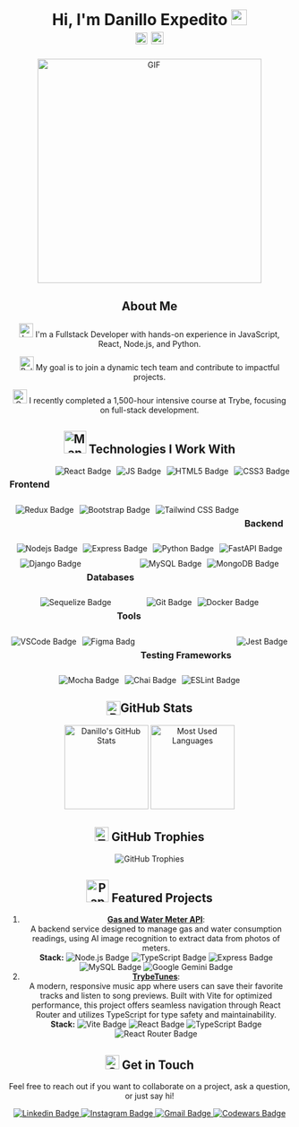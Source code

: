<h1 align="center"> Hi, I'm Danillo Expedito <img src="https://raw.githubusercontent.com/Tarikul-Islam-Anik/Animated-Fluent-Emojis/master/Emojis/Animals/Bird.png" width="28px"/>
    <div>
      <img src="https://komarev.com/ghpvc/?username=danillo-expedito&color=dc143c&style=for-the-badge" alt="Profile Views" style="height:21px;">
      <a href="https://[your-portfolio-link]">
        <img src="https://img.shields.io/badge/Portfolio-543DE0?style=for-the-badge&logo=About.me&logoColor=white" alt="Portfolio" style="height:22px;">
      </a>
    </div>
</h1>



<div align="center">
 <img alt="GIF" src="https://media0.giphy.com/media/v1.Y2lkPTc5MGI3NjExZWxtNzVieGUyb21vajhxNGtnZGxhMjNrc251ZHFkeGgxdGQ5bnRvdiZlcD12MV9pbnRlcm5hbF9naWZfYnlfaWQmY3Q9Zw/fwqAg6ZS6ebL2/giphy.webp" width="400px" />
 <h2>
   About Me
 </h2>
 <p>
     <img src="https://raw.githubusercontent.com/Tarikul-Islam-Anik/Animated-Fluent-Emojis/master/Emojis/Objects/Laptop.png" alt="Laptop" width="25" height="25" />
     I'm a Fullstack Developer with hands-on experience in JavaScript, React, Node.js, and Python.</p>
 <p>
     <img src="https://raw.githubusercontent.com/Tarikul-Islam-Anik/Animated-Fluent-Emojis/master/Emojis/Activities/Bullseye.png" alt="Bullseye" width="25" height="25" />
     My goal is to join a dynamic tech team and contribute to impactful projects.
 </p>
 <p>
     <img src="https://raw.githubusercontent.com/Tarikul-Islam-Anik/Animated-Fluent-Emojis/master/Emojis/Objects/Graduation%20Cap.png" alt="Graduation Cap" width="25" height="25" />
     I recently completed a 1,500-hour intensive course at Trybe, focusing on full-stack development.</p>
</div>

<div align="center">
  <h2>
      <img src="https://raw.githubusercontent.com/Tarikul-Islam-Anik/Animated-Fluent-Emojis/master/Emojis/People%20with%20professions/Man%20Technologist%20Light%20Skin%20Tone.png" alt="Man Technologist Light Skin Tone" width="40" height="40" />         Technologies I Work With
  </h2>
  <div style="display: flex; flex-wrap: wrap; justify-content: center; gap: 10px;">
    <h3>Frontend</h3>
    <img alt="React Badge" src="https://img.shields.io/badge/React-20232A?style=for-the-badge&logo=react&logoColor=61DAFB">
    <img alt="JS Badge" src="https://img.shields.io/badge/JavaScript-323330?style=for-the-badge&logo=javascript&logoColor=F7DF1E">
    <img alt="HTML5 Badge" src="https://img.shields.io/badge/HTML5-E34F26?style=for-the-badge&logo=html5&logoColor=white">
    <img alt="CSS3 Badge" src="https://img.shields.io/badge/CSS3-1572B6?style=for-the-badge&logo=css3&logoColor=white">
    <img alt="Redux Badge" src="https://img.shields.io/badge/Redux-593D88?style=for-the-badge&logo=redux&logoColor=white">
    <img alt="Bootstrap Badge" src="https://img.shields.io/badge/Bootstrap-563D7C?style=for-the-badge&logo=bootstrap&logoColor=white">
    <img alt="Tailwind CSS Badge" src="https://img.shields.io/badge/Tailwind_CSS-38B2AC?style=for-the-badge&logo=tailwind-css&logoColor=white">
    <h3>Backend</h3>
    <img alt="Nodejs Badge" src="https://img.shields.io/badge/Node.js-339933?style=for-the-badge&logo=nodedotjs&logoColor=white">
    <img alt="Express Badge" src="https://img.shields.io/badge/Express.js-000000?style=for-the-badge&logo=express&logoColor=white">
    <img alt="Python Badge" src="https://img.shields.io/badge/Python-FFD43B?style=for-the-badge&logo=python&logoColor=blue">
    <img alt="FastAPI Badge" src="https://img.shields.io/badge/FastAPI-109989?style=for-the-badge&logo=fastapi&logoColor=white">
    <img alt="Django Badge" src="https://img.shields.io/badge/Django-092E20?style=for-the-badge&logo=django&logoColor=green">
    <h3>Databases</h3>
    <img alt="MySQL Badge" src="https://img.shields.io/badge/MySQL-005C84?style=for-the-badge&logo=mysql&logoColor=white">
    <img alt="MongoDB Badge" src="https://img.shields.io/badge/MongoDB-4EA94B?style=for-the-badge&logo=mongodb&logoColor=white">
    <img alt="Sequelize Badge" src="https://img.shields.io/badge/Sequelize-52B0E7?style=for-the-badge&logo=sequelize&logoColor=white">
    <h3>Tools</h3>
    <img alt="Git Badge" src="https://img.shields.io/badge/Git-F05032?style=for-the-badge&logo=git&logoColor=white">
    <img alt="Docker Badge" src="https://img.shields.io/badge/Docker-2CA5E0?style=for-the-badge&logo=docker&logoColor=white">
    <img alt="VSCode Badge" src="https://img.shields.io/badge/VS_Code-007ACC?style=for-the-badge&logo=visual-studio-code&logoColor=white">
    <img alt="Figma Badg" src="https://img.shields.io/badge/Figma-F24E1E?style=for-the-badge&logo=figma&logoColor=white">
    <h3>Testing Frameworks</h3>
    <img alt="Jest Badge" src="https://img.shields.io/badge/Jest-C21325?style=for-the-badge&logo=jest&logoColor=white">
    <img alt="Mocha Badge" src="https://img.shields.io/badge/Mocha-8D6748?style=for-the-badge&logo=mocha&logoColor=white">
    <img alt="Chai Badge" src="https://img.shields.io/badge/Chai-A30701?style=for-the-badge&logo=chai&logoColor=white">
    <img alt="ESLint Badge" src="https://img.shields.io/badge/ESLint-3A33D1?style=for-the-badge&logo=eslint&logoColor=white">
  </div>
</div>
<div align="center">
  <!-- GitHub Stats Section -->
  <h2 style="display: flex; justify-content: center; align-items: center;">
      <img src="https://raw.githubusercontent.com/Tarikul-Islam-Anik/Animated-Fluent-Emojis/master/Emojis/Objects/Bar%20Chart.png" alt="Bar Chart" width="25" height="25" style="vertical-align: middle" />
      GitHub Stats
  </h2>
  <div>
    <img alt="Danillo's GitHub Stats" src="https://github-readme-stats.vercel.app/api?username=danillo-expedito&theme=tokyonight&show_icons=true" height="150">
    <img alt="Most Used Languages" src="https://github-readme-stats.vercel.app/api/top-langs/?username=danillo-expedito&layout=compact&theme=tokyonight" height="150">
  </div>
  
  <!-- GitHub Trophies -->
  <h2>
      <img src="https://raw.githubusercontent.com/Tarikul-Islam-Anik/Animated-Fluent-Emojis/master/Emojis/Activities/Trophy.png" alt="Trophy" width="25" height="25" />
      GitHub Trophies
  </h2>
  <p>
    <img alt="GitHub Trophies" src="https://github-profile-trophy.vercel.app/?username=danillo-expedito&theme=onedark&column=4&margin-w=15&margin-h=15">
  </p>

  <!-- Projects Showcase -->
 <!-- Featured Projects Section -->
<h2>
    <img src="https://raw.githubusercontent.com/Tarikul-Islam-Anik/Animated-Fluent-Emojis/master/Emojis/Objects/Paperclip.png" alt="Paperclip" width="40" height="40" />
    Featured Projects
</h2>
<ol>
  <li>
    <strong><a href="https://github.com/yourusername/gas-and-water-meter-api">Gas and Water Meter API</a></strong>:<br>
    A backend service designed to manage gas and water consumption readings, using AI image recognition to extract data from photos of meters.<br>
    <strong>Stack:</strong> 
    <img alt="Node.js Badge" src="https://img.shields.io/badge/Node.js-339933?style=for-the-badge&logo=nodedotjs&logoColor=white">
    <img alt="TypeScript Badge" src="https://img.shields.io/badge/TypeScript-007ACC?style=for-the-badge&logo=typescript&logoColor=white">
    <img alt="Express Badge" src="https://img.shields.io/badge/Express%20js-000000?style=for-the-badge&logo=express&logoColor=white">
    <img alt="MySQL Badge" src="https://img.shields.io/badge/MySQL-005C84?style=for-the-badge&logo=mysql&logoColor=white" >
    <img alt="Google Gemini Badge" src="https://img.shields.io/badge/Google%20Gemini-8E75B2?style=for-the-badge&logo=googlegemini&logoColor=white">
  </li>
  <li>
    <strong><a href="https://github.com/danillo-expedito/trybetunes-vite-ts">TrybeTunes</a></strong>:<br>
    A modern, responsive music app where users can save their favorite tracks and listen to song previews. Built with Vite for optimized performance, this project offers seamless navigation through React Router and utilizes TypeScript for type safety and maintainability.<br>
    <strong>Stack:</strong>
    <img alt="Vite Badge" src="https://img.shields.io/badge/Vite-B73BFE?style=for-the-badge&logo=vite&logoColor=FFD62E">
    <img alt="React Badge" src="https://img.shields.io/badge/React-20232A?style=for-the-badge&logo=react&logoColor=61DAFB">
    <img alt="TypeScript Badge" src="https://img.shields.io/badge/TypeScript-007ACC?style=for-the-badge&logo=typescript&logoColor=white">
    <img alt="React Router Badge" src="https://img.shields.io/badge/React_Router-CA4245?style=for-the-badge&logo=react-router&logoColor=white">
  </li>
</ol>


  <!-- Contact Me Section -->
  <h2>
      <img src="https://raw.githubusercontent.com/Tarikul-Islam-Anik/Animated-Fluent-Emojis/master/Emojis/Objects/Open%20Mailbox%20with%20Raised%20Flag.png" alt="Open Mailbox with Raised Flag" width="25" height="25" />
      Get in Touch
  </h2>
  <p>
    Feel free to reach out if you want to collaborate on a project, ask a question, or just say hi!
  </p>
  <a href="https://www.linkedin.com/in/danillo-expedito/">
      <img alt="Linkedin Badge" src="https://img.shields.io/badge/LinkedIn-0077B5?style=for-the-badge&logo=linkedin&logoColor=white" />
  </a>
  <a href="https://www.instagram.com/danillo_exp/">
      <img alt="Instagram Badge" src="https://img.shields.io/badge/Instagram-E4405F?style=for-the-badge&logo=instagram&logoColor=white" />
  </a>
  <a href="mailto:danillo.sub@gmail.com">
      <img alt="Gmail Badge" src="https://img.shields.io/badge/Gmail-D14836?style=for-the-badge&logo=gmail&logoColor=white" />
  </a>
  <a href="https://www.codewars.com/users/danillo-expedito">
      <img alt="Codewars Badge" src="https://img.shields.io/badge/Codewars-B1361E?style=for-the-badge&logo=Codewars&logoColor=white" />
  </a>
</div>
